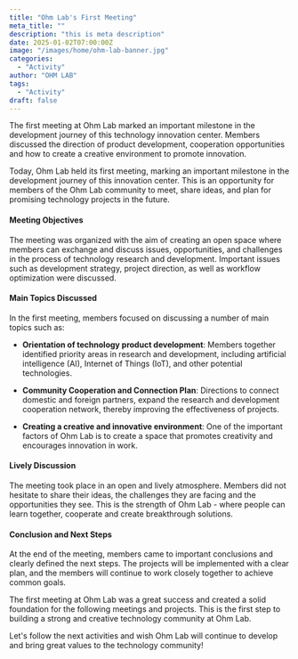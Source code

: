 ```yaml
---
title: "Ohm Lab's First Meeting"
meta_title: ""
description: "this is meta description"
date: 2025-01-02T07:00:00Z
image: "/images/home/ohm-lab-banner.jpg"
categories:
  - "Activity"
author: "OHM LAB"
tags:
  - "Activity"
draft: false
---
```


The first meeting at Ohm Lab marked an important milestone in the development journey of this technology innovation center. Members discussed the direction of product development, cooperation opportunities and how to create a creative environment to promote innovation.

Today, Ohm Lab held its first meeting, marking an important milestone in the development journey of this innovation center. This is an opportunity for members of the Ohm Lab community to meet, share ideas, and plan for promising technology projects in the future.

#### Meeting Objectives

The meeting was organized with the aim of creating an open space where members can exchange and discuss issues, opportunities, and challenges in the process of technology research and development. Important issues such as development strategy, project direction, as well as workflow optimization were discussed.

#### Main Topics Discussed

In the first meeting, members focused on discussing a number of main topics such as:

- **Orientation of technology product development**: Members together identified priority areas in research and development, including artificial intelligence (AI), Internet of Things (IoT), and other potential technologies.
- **Community Cooperation and Connection Plan**: Directions to connect domestic and foreign partners, expand the research and development cooperation network, thereby improving the effectiveness of projects.

- **Creating a creative and innovative environment**: One of the important factors of Ohm Lab is to create a space that promotes creativity and encourages innovation in work.

#### Lively Discussion

The meeting took place in an open and lively atmosphere. Members did not hesitate to share their ideas, the challenges they are facing and the opportunities they see. This is the strength of Ohm Lab - where people can learn together, cooperate and create breakthrough solutions.

#### Conclusion and Next Steps

At the end of the meeting, members came to important conclusions and clearly defined the next steps. The projects will be implemented with a clear plan, and the members will continue to work closely together to achieve common goals.

The first meeting at Ohm Lab was a great success and created a solid foundation for the following meetings and projects. This is the first step to building a strong and creative technology community at Ohm Lab.

Let's follow the next activities and wish Ohm Lab will continue to develop and bring great values ​​to the technology community!
